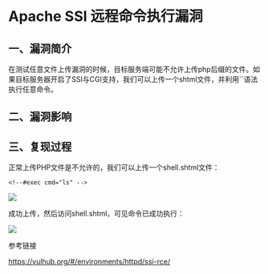 # Apache SSI 远程命令执行漏洞

## 一、漏洞简介

在测试任意文件上传漏洞的时候，目标服务端可能不允许上传php后缀的文件。如果目标服务器开启了SSI与CGI支持，我们可以上传一个shtml文件，并利用``语法执行任意命令。

## 二、漏洞影响

## 三、复现过程

正常上传PHP文件是不允许的，我们可以上传一个shell.shtml文件：

`<!--#exec cmd="ls" -->`

![](images/15889430418391.png)


成功上传，然后访问shell.shtml，可见命令已成功执行：

![](images/15889430501693.png)


参考链接

https://vulhub.org/#/environments/httpd/ssi-rce/